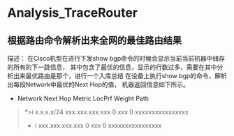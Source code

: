 # Analysis_TraceRouter
## 根据路由命令解析出来全网的最佳路由结果

描述： 在Cisco机型在进行下发show bgp命令的时候会显示当前当前机器中储存的所有的下一跳信息，
其中包含了最优的信息，显示的行数过多，需要在其中分析出来最优路由是那个，进行一个入库总结
在设备上执行show bgp的命令，解析出每段Network中最优的Next Hop的值，
机器返回信息如下所示。

* Network          Next Hop            Metric LocPrf Weight Path
 > *>i x.x.x.x/24   xxx.xxx.xxx.xxx      0     xxx      0     xxxxxxxxxxxxxxxx
 > * i              xxx.xxx.xxx.xxx      0     xxx      0     xxxxxxxxxxxxxxxx
